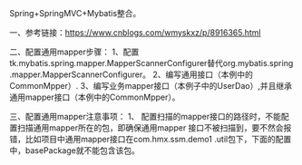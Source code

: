 Spring+SpringMVC+Mybatis整合。

一、参考链接：https://www.cnblogs.com/wmyskxz/p/8916365.html

二、配置通用mapper步骤：
1、配置tk.mybatis.spring.mapper.MapperScannerConfigurer替代org.mybatis.spring
.mapper.MapperScannerConfigurer。
2、编写通用接口（本例中的CommonMpper）.
3、编写业务mapper接口（本例子中的UserDao）,并且继承通用mapper接口（本例中的CommonMpper）。

三、配置通用mapper注意事项：
1、 配置扫描的mapper接口的路径时，不能配置扫描通用mapper所在的包，即确保通用mapper
接口不被扫描到，要不然会报错，比如项目中通用mapper接口在com.hmx.ssm.demo1
.util包下，下面的配置中，basePackage就不能包含该包。
      <bean class="tk.mybatis.spring.mapper.MapperScannerConfigurer">
          <!--//配置扫描的mapper接口的路径，这个和上面配置mybatis的org.mybatis.spring.mapper.MapperScannerConfigure一样-->
          <property name="basePackage" value="com.hmx.ssm.demo1.dao" />
          <property name="sqlSessionFactoryBeanName" value="sqlSessionFactory" />
      </bean>